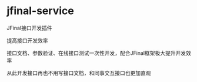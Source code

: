 # jfinal-service
JFinal接口开发插件

提高接口开发效率

   接口文档、参数验证、在线接口测试一次性开发，配合JFinal框架极大提升开发效率
   
   从此开发接口再也不用写接口文档，和同事交互接口也更加直观
